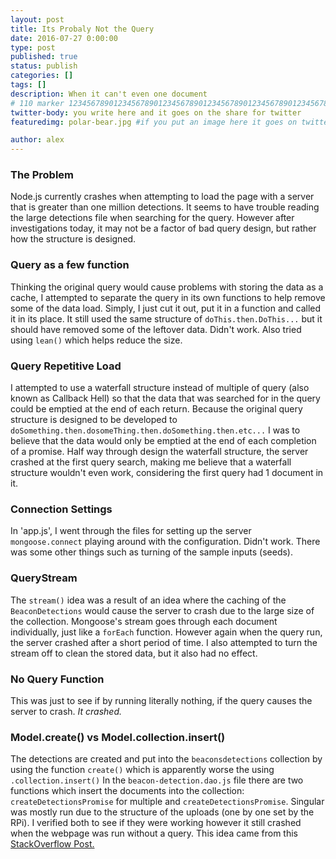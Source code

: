 ```yaml
---
layout: post
title: Its Probaly Not the Query
date: 2016-07-27 0:00:00
type: post
published: true
status: publish
categories: []
tags: []
description: When it can't even one document
# 110 marker 1234567890123456789012345678901234567890123456789012345678901234567890123456789012345678901234567890123456789
twitter-body: you write here and it goes on the share for twitter
featuredimg: polar-bear.jpg #if you put an image here it goes on twitter too

author: alex
---
```

### The Problem

Node.js currently crashes when attempting to load the page with a server that is greater than one million detections. It seems to have trouble reading the large detections file when searching for the query. However after investigations today, it may not be a factor of bad query design, but rather how the structure is designed.

### Query as a few function

Thinking the original query would cause problems with storing the data as a cache, I attempted to separate the query in its own functions to help remove some of the data load. Simply, I just cut it out, put it in a function and called it in its place. It still used the same structure of `doThis.then.DoThis...` but it should have removed some of the leftover data. Didn't work. Also tried using `lean()` which helps reduce the size.

### Query Repetitive Load

I attempted to use a waterfall structure instead of multiple of query (also known as Callback Hell) so that the data that was searched for in the query could be emptied at the end of each return. Because the original query structure is designed to be developed to `doSomething.then.dosomeThing.then.doSomething.then.etc...` I was to believe that the data would only be emptied at the end of each completion of a promise. Half way through design the waterfall structure, the server crashed at the first query search, making me believe that a waterfall structure wouldn't even work, considering the first query had 1 document in it.

### Connection Settings

In 'app.js', I went through the files for setting up the server `mongoose.connect` playing around with the configuration. Didn't work. There was some other things such as turning of the sample inputs (seeds).

### QueryStream

The `stream()` idea was a result of an idea where the caching of the `BeaconDetections` would cause the server to crash due to the large size of the collection. Mongoose's stream goes through each document individually, just like a `forEach` function. However again when the query run, the server crashed after a short period of time. I also attempted to turn the stream off to clean the stored data, but it also had no effect.

### No Query Function

This was just to see if by running literally nothing, if the query causes the server to crash. *It crashed.*

### Model.create() vs Model.collection.insert()

The detections are created and put into the `beaconsdetections` collection by using the function `create()` which is apparently worse the using `.collection.insert()` In the `beacon-detection.dao.js` file there are two functions which insert the documents into the collection: `createDetectionsPromise` for multiple and `createDetectionsPromise`. Singular was mostly run due to the structure of the uploads (one by one set by the RPi). I verified both to see if they were working however it still crashed when the webpage was run without a query. This idea came from this [StackOverflow Post.](http://stackoverflow.com/questions/16726330/mongoose-mongodb-batch-insert)

